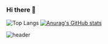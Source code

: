 ### Hi there 👋

<!--
**GULU-H/GULU-H** is a ✨ _special_ ✨ repository because its `README.md` (this file) appears on your GitHub profile.

Here are some ideas to get you started:

- 🔭 I’m currently working on ...
- 🌱 I’m currently learning ...
- 👯 I’m looking to collaborate on ...
- 🤔 I’m looking for help with ...
- 💬 Ask me about ...
- 📫 How to reach me: ...
- 😄 Pronouns: ...
- ⚡ Fun fact: ...


<img align="center" src="https://github-readme-stats.vercel.app/api/top-langs/?username=lihuibear4&theme=transparent&hide_border=true&layout=donut-vertical&langs_count=6" />
<br>


<p align="center">
<img src="https://capsule-render.vercel.app/api?type=waving&color=timeGradient&height=300&&section=header&text=Lihuibear&fontSize=90&fontAlign=50&fontAlignY=30&desc=see you tomorrow&descAlign=50&descSize=30&descAlignY=60&animation=twinkling" />
</p>
-->

![Top Langs](https://github-readme-stats.vercel.app/api/top-langs/?username=lihuibear4&layout=compact&theme=tokyonight)
[![Anurag's GitHub stats](https://github-readme-stats.vercel.app/api?username=lihuibear4)](https://github.com/anuraghazra/github-readme-stats)
<br>
<!--
<img src="https://komarev.com/ghpvc/?username=lihuibear4&abbreviated=true" />
-->
![header](https://capsule-render.vercel.app/api?type=wave&color=auto&height=300&section=header&text=capsule%20render&fontSize=90)
